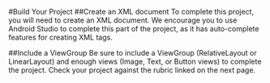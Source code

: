#Build Your Project
##Create an XML document
To complete this project, you will need to create an XML document. We encourage you to use Android Studio to complete this part of the project, as it has auto-complete features for creating XML tags.

##Include a ViewGroup
Be sure to include a ViewGroup (RelativeLayout or LinearLayout) and enough views (Image, Text, or Button views) to complete the project. Check your project against the rubric linked on the next page.